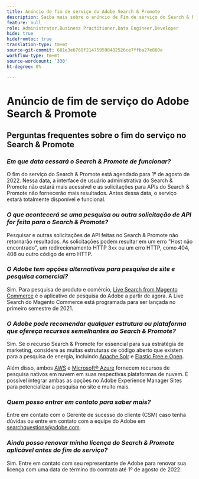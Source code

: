 ```yaml
---
title: Anúncio de fim de serviço do Adobe Search & Promote
description: Saiba mais sobre o anúncio de Fim de serviço do Search & Promote Adobe.
feature: null
role: Administrator,Business Practitioner,Data Engineer,Developer
hide: true
hidefromtoc: true
translation-type: tm+mt
source-git-commit: 681e3e6768f214759598482526ce7ffba27e860e
workflow-type: tm+mt
source-wordcount: '330'
ht-degree: 0%

---
```



# Anúncio de fim de serviço do Adobe Search &amp; Promote

## Perguntas frequentes sobre o fim do serviço no Search &amp; Promote

### **_Em que data cessará o Search &amp; Promote de funcionar?_**

O fim do serviço do Search &amp; Promote está agendado para 1º de agosto de 2022. Nessa data, a interface de usuário administrativa do Search &amp; Promote não estará mais acessível e as solicitações para APIs do Search &amp; Promote não fornecerão mais resultados. Antes dessa data, o serviço estará totalmente disponível e funcional.

### **_O que acontecerá se uma pesquisa ou outra solicitação de API for feita para o Search &amp; Promote?_**

Pesquisar e outras solicitações de API feitas no Search &amp; Promote não retornarão resultados. As solicitações podem resultar em um erro &quot;Host não encontrado&quot;, um redirecionamento HTTP 3xx ou um erro HTTP, como 404, 408 ou outro código de erro HTTP.

### **_O Adobe tem opções alternativas para pesquisa de site e pesquisa comercial?_**

Sim. Para pesquisa de produto e comércio, [Live Search from Magento Commerce](https://blog.adobe.com/en/publish/2020/11/23/new-ai-capabilities-for-magento-commerce-improve-retail.html) é o aplicativo de pesquisa do Adobe a partir de agora. A Live Search do Magento Commerce está programada para ser lançada no primeiro semestre de 2021.

### **_O Adobe pode recomendar qualquer estrutura ou plataforma que ofereça recursos semelhantes ao Search &amp; Promote?_**

Sim. Se o recurso Search &amp; Promote for essencial para sua estratégia de marketing, considere as muitas estruturas de código aberto que existem para a pesquisa de energia, incluindo [Apache Solr](https://solr.apache.org/) e [Elastic Free e Open](https://www.elastic.co/about/free-and-open).

Além disso, ambos [AWS](https://aws.amazon.com/cloudsearch/) e [Microsoft® Azure](https://azure.microsoft.com/en-us/services/search/) fornecem recursos de pesquisa nativos em nuvem em suas respectivas plataformas de nuvem. É possível integrar ambas as opções no Adobe Experience Manager Sites para potencializar a pesquisa no site e muito mais.

### **_Quem posso entrar em contato para saber mais?_**

Entre em contato com o Gerente de sucesso do cliente (CSM) caso tenha dúvidas ou entre em contato com a equipe do Adobe em [searchquestions@adobe.com](mailto:searchquestions@adobe.com).

### **_Ainda posso renovar minha licença do Search &amp; Promote aplicável antes do fim do serviço?_**

Sim. Entre em contato com seu representante de Adobe para renovar sua licença com uma data de término do contrato até 1º de agosto de 2022.